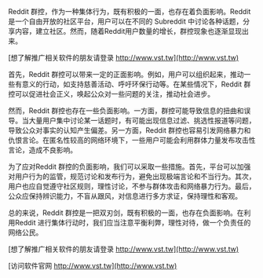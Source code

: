 Reddit 群控，作为一种集体行为，既有积极的一面，也存在着负面影响。Reddit 是一个自由开放的社区平台，用户可以在不同的 Subreddit 中讨论各种话题，分享内容，建立社区。然而，随着Reddit用户数量的增长，群控现象也逐渐显现出来。

[想了解推广相关软件的朋友请登录 http://www.vst.tw](http://www.vst.tw)

首先，Reddit 群控可以带来一定的正面影响。例如，用户可以组织起来，推动一些有意义的行动，如支持慈善活动、呼吁环保行动等。在某些情况下，Reddit 群控可以促进社会正义，唤起公众对一些问题的关注，推动社会进步。

然而，Reddit 群控也存在一些负面影响。一方面，群控可能导致信息的扭曲和误导。当大量用户集中讨论某一话题时，有可能出现信息过滤、挑选性报道等问题，导致公众对事实的认知产生偏差。另一方面，Reddit 群控也容易引发网络暴力和仇恨言论。在匿名性较高的网络环境下，一些用户可能会利用群体力量发布攻击性言论，造成不良影响。

为了应对Reddit 群控的负面影响，我们可以采取一些措施。首先，平台可以加强对用户行为的监管，规范讨论和发布行为，避免出现极端言论和不当行为。其次，用户也应自觉遵守社区规则，理性讨论，不参与群体攻击和网络暴力行为。最后，公众应保持辨识能力，不盲从跟风，对信息进行多方求证，保持理性和客观。

总的来说，Reddit 群控是一把双刃剑，既有积极的一面，也存在负面影响。在利用Reddit 进行集体行动时，我们应当注意平衡利弊，理性对待，做一个负责任的网络公民。

[想了解推广相关软件的朋友请登录 http://www.vst.tw](http://www.vst.tw)


[访问软件官网 http://www.vst.tw](http://www.vst.tw)
